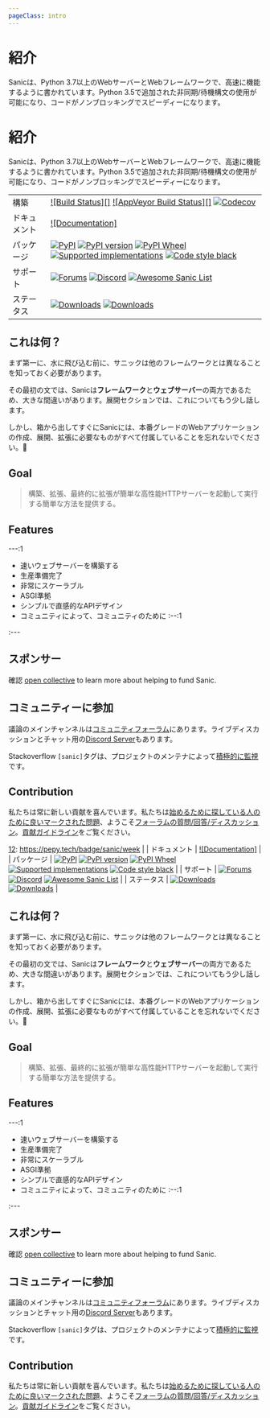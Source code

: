 ```yaml
---
pageClass: intro
---
```


# 紹介

Sanicは、Python 3.7以上のWebサーバーとWebフレームワークで、高速に機能するように書かれています。Python 3.5で追加された非同期/待機構文の使用が可能になり、コードがノンブロッキングでスピーディーになります。

# 紹介

Sanicは、Python 3.7以上のWebサーバーとWebフレームワークで、高速に機能するように書かれています。Python 3.5で追加された非同期/待機構文の使用が可能になり、コードがノンブロッキングでスピーディーになります。

|         |                                                                                                                         |
|---------|-------------------------------------------------------------------------------------------------------------------------|
| 構築     | [![Build Status][]][1] [![AppVeyor Build Status][]][2] [![Codecov]][3]                                                 　 |
| ドキュメント | [![Documentation]][4]                                                                                                |
| パッケージ | [![PyPI][]][5] [![PyPI version][]][5] [![PyPI Wheel][]][6] [![Supported implementations][]][6] [![Code style black]][7] |
| サポート | [![Forums][]][8] [![Discord][]][9] [![Awesome Sanic List]][10]          |
| ステータス   | [![Downloads][]][11] [![Downloads][12]][11]                                                                             |

## これは何？

まず第一に、水に飛び込む前に、サニックは他のフレームワークとは異なることを知っておく必要があります。

その最初の文では、Sanicは**フレームワーク**と**ウェブサーバー**の両方であるため、大きな間違いがあります。展開セクションでは、これについてもう少し話します。

しかし、箱から出してすぐにSanicには、本番グレードのWebアプリケーションの作成、展開、拡張に必要なものがすべて付属していることを忘れないでください。:rocket:

## Goal

> 構築、拡張、最終的に拡張が簡単な高性能HTTPサーバーを起動して実行する簡単な方法を提供する。
## Features

---:1

- 速いウェブサーバーを構築する
- 生産準備完了
- 非常にスケーラブル
- ASGI準拠
- シンプルで直感的なAPIデザイン
- コミュニティによって、コミュニティのために
:--:1

:---



## スポンサー

確認 [open collective](https://opencollective.com/sanic-org) to learn more about helping to fund Sanic.


## コミュニティーに参加

議論のメインチャンネルは[コミュニティフォーラム](https://community.sanicframework.org/)にあります。ライブディスカッションとチャット用の[Discord Server](https://discord.gg/FARQzAEMAA)もあります。

Stackoverflow `[sanic]`タグは、プロジェクトのメンテナによって[積極的に監視](https://stackoverflow.com/questions/tagged/sanic)です。

## Contribution

私たちは常に新しい貢献を喜んでいます。私たちは[始めるために探している人のために良いマークされた問題](https://github.com/sanic-org/sanic/issues?q=is%3Aopen+is%3Aissue+label%3Abeginner)、ようこそ[フォーラムの質問/回答/ディスカッション](https://community.sanicframework.org/)。[貢献ガイドライン](https://github.com/sanic-org/sanic/blob/master/CONTRIBUTING.rst)をご覧ください。

[構築ステータス]: https://travis-ci.com/sanic-org/sanic.svg?branch=master
[1]: https://travis-ci.com/sanic-org/sanic
[AppVeyorビルドステータス]: https://ci.appveyor.com/api/projects/status/d8pt3ids0ynexi8c/branch/master?svg=true
[2]: https://ci.appveyor.com/project/sanic-org/sanic
[Codecov]: https://codecov.io/gh/sanic-org/sanic/branch/master/graph/badge.svg
[3]: https://codecov.io/gh/sanic-org/sanic
[ドキュメンテーション]: https://readthedocs.org/projects/sanic/badge/?version=latest
[4]: http://sanic.readthedocs.io/en/latest/?badge=latest
[PyPI]: https://img.shields.io/pypi/v/sanic.svg
[5]: https://pypi.python.org/pypi/sanic/
[PyPI version]: https://img.shields.io/pypi/pyversions/sanic.svg
[PyPI Wheel]: https://img.shields.io/pypi/wheel/sanic.svg
[6]: https://pypi.python.org/pypi/sanic
[Supported implementations]: https://img.shields.io/pypi/implementation/sanic.svg
[Code style black]: https://img.shields.io/badge/code%20style-black-000000.svg
[7]: https://github.com/ambv/black
[Forums]: https://img.shields.io/badge/forums-community-ff0068.svg
[8]: https://community.sanicframework.org/
[Discord]: https://img.shields.io/discord/812221182594121728?logo=discord
[9]: https://discord.gg/FARQzAEMAA
[Awesome Sanic List]: https://cdn.rawgit.com/sindresorhus/awesome/d7305f38d29fed78fa85652e3a63e154dd8e8829/media/badge.svg
[10]: https://github.com/mekicha/awesome-sanic
[Downloads]: https://pepy.tech/badge/sanic/month
[11]: https://pepy.tech/project/sanic
[12]: https://pepy.tech/badge/sanic/week                                               |
| ドキュメント    | [![Documentation]][4]                                                                                                   |
| パッケージ | [![PyPI][]][5] [![PyPI version][]][5] [![PyPI Wheel][]][6] [![Supported implementations][]][6] [![Code style black]][7] |
| サポート | [![Forums][]][8] [![Discord][]][9] [![Awesome Sanic List]][10]          |
| ステータス   | [![Downloads][]][11] [![Downloads][12]][11]                                                                             |

## これは何？

まず第一に、水に飛び込む前に、サニックは他のフレームワークとは異なることを知っておく必要があります。

その最初の文では、Sanicは**フレームワーク**と**ウェブサーバー**の両方であるため、大きな間違いがあります。展開セクションでは、これについてもう少し話します。

しかし、箱から出してすぐにSanicには、本番グレードのWebアプリケーションの作成、展開、拡張に必要なものがすべて付属していることを忘れないでください。:rocket:

## Goal

> 構築、拡張、最終的に拡張が簡単な高性能HTTPサーバーを起動して実行する簡単な方法を提供する。
## Features

---:1

- 速いウェブサーバーを構築する
- 生産準備完了
- 非常にスケーラブル
- ASGI準拠
- シンプルで直感的なAPIデザイン
- コミュニティによって、コミュニティのために
:--:1

:---



## スポンサー

確認 [open collective](https://opencollective.com/sanic-org) to learn more about helping to fund Sanic.


## コミュニティーに参加

議論のメインチャンネルは[コミュニティフォーラム](https://community.sanicframework.org/)にあります。ライブディスカッションとチャット用の[Discord Server](https://discord.gg/FARQzAEMAA)もあります。

Stackoverflow `[sanic]`タグは、プロジェクトのメンテナによって[積極的に監視](https://stackoverflow.com/questions/tagged/sanic)です。

## Contribution

私たちは常に新しい貢献を喜んでいます。私たちは[始めるために探している人のために良いマークされた問題](https://github.com/sanic-org/sanic/issues?q=is%3Aopen+is%3Aissue+label%3Abeginner)、ようこそ[フォーラムの質問/回答/ディスカッション](https://community.sanicframework.org/)。[貢献ガイドライン](https://github.com/sanic-org/sanic/blob/master/CONTRIBUTING.rst)をご覧ください。

[構築ステータス]: https://travis-ci.com/sanic-org/sanic.svg?branch=master
[1]: https://travis-ci.com/sanic-org/sanic
[AppVeyorビルドステータス]: https://ci.appveyor.com/api/projects/status/d8pt3ids0ynexi8c/branch/master?svg=true
[2]: https://ci.appveyor.com/project/sanic-org/sanic
[Codecov]: https://codecov.io/gh/sanic-org/sanic/branch/master/graph/badge.svg
[3]: https://codecov.io/gh/sanic-org/sanic
[ドキュメンテーション]: https://readthedocs.org/projects/sanic/badge/?version=latest
[4]: http://sanic.readthedocs.io/en/latest/?badge=latest
[PyPI]: https://img.shields.io/pypi/v/sanic.svg
[5]: https://pypi.python.org/pypi/sanic/
[PyPI version]: https://img.shields.io/pypi/pyversions/sanic.svg
[PyPI Wheel]: https://img.shields.io/pypi/wheel/sanic.svg
[6]: https://pypi.python.org/pypi/sanic
[Supported implementations]: https://img.shields.io/pypi/implementation/sanic.svg
[Code style black]: https://img.shields.io/badge/code%20style-black-000000.svg
[7]: https://github.com/ambv/black
[Forums]: https://img.shields.io/badge/forums-community-ff0068.svg
[8]: https://community.sanicframework.org/
[Discord]: https://img.shields.io/discord/812221182594121728?logo=discord
[9]: https://discord.gg/FARQzAEMAA
[Awesome Sanic List]: https://cdn.rawgit.com/sindresorhus/awesome/d7305f38d29fed78fa85652e3a63e154dd8e8829/media/badge.svg
[10]: https://github.com/mekicha/awesome-sanic
[Downloads]: https://pepy.tech/badge/sanic/month
[11]: https://pepy.tech/project/sanic
[12]: https://pepy.tech/badge/sanic/week
